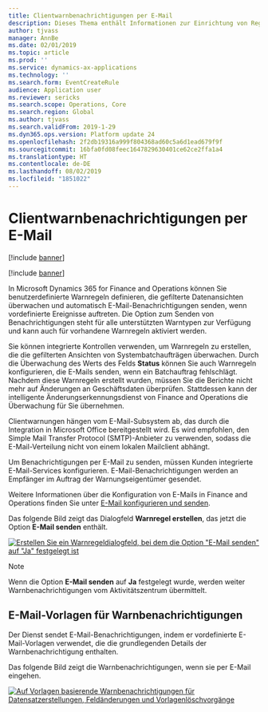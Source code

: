 ```yaml
---
title: Clientwarnbenachrichtigungen per E-Mail
description: Dieses Thema enthält Informationen zur Einrichtung von Regeln, die bei vordefinierten Ereignisse E-Mail-Benachrichtigungen senden.
author: tjvass
manager: AnnBe
ms.date: 02/01/2019
ms.topic: article
ms.prod: ''
ms.service: dynamics-ax-applications
ms.technology: ''
ms.search.form: EventCreateRule
audience: Application user
ms.reviewer: sericks
ms.search.scope: Operations, Core
ms.search.region: Global
ms.author: tjvass
ms.search.validFrom: 2019-1-29
ms.dyn365.ops.version: Platform update 24
ms.openlocfilehash: 2f2db19316a999f804368ad60c5a6d1ead679f9f
ms.sourcegitcommit: 16bfa0fd08feec1647829630401ce62ce2ffa1a4
ms.translationtype: HT
ms.contentlocale: de-DE
ms.lasthandoff: 08/02/2019
ms.locfileid: "1851022"
---
```

# <a name="client-alert-notifications-by-email"></a>Clientwarnbenachrichtigungen per E-Mail

[!include [banner](../includes/banner.md)]

[!include [banner](../includes/preview-banner.md)]

In Microsoft Dynamics 365 for Finance and Operations können Sie benutzerdefinierte Warnregeln definieren, die gefilterte Datenansichten überwachen und automatisch E-Mail-Benachrichtigungen senden, wenn vordefinierte Ereignisse auftreten. Die Option zum Senden von Benachrichtigungen steht für alle unterstützten Warntypen zur Verfügung und kann auch für vorhandene Warnregeln aktiviert werden.

Sie können integrierte Kontrollen verwenden, um Warnregeln zu erstellen, die die gefilterten Ansichten von Systembatchaufträgen überwachen. Durch die Überwachung des Werts des Felds **Status** können Sie auch Warnregeln konfigurieren, die E-Mails senden, wenn ein Batchauftrag fehlschlägt. Nachdem diese Warnregeln erstellt wurden, müssen Sie die Berichte nicht mehr auf Änderungen an Geschäftsdaten überprüfen. Stattdessen kann der intelligente Änderungserkennungsdienst von Finance and Operations die Überwachung für Sie übernehmen.

Clientwarnungen hängen vom E-Mail-Subsystem ab, das durch die Integration in Microsoft Office bereitgestellt wird. Es wird empfohlen, den Simple Mail Transfer Protocol (SMTP)-Anbieter zu verwenden, sodass die E-Mail-Verteilung nicht von einem lokalen Mailclient abhängt.

Um Benachrichtigungen per E-Mail zu senden, müssen Kunden integrierte E-Mail-Services konfigurieren. E-Mail-Benachrichtigungen werden an Empfänger im Auftrag der Warnungseigentümer gesendet.

Weitere Informationen über die Konfiguration von E-Mails in Finance and Operations finden Sie unter [E-Mail konfigurieren und senden](../organization-administration/configure-email.md).

Das folgende Bild zeigt das Dialogfeld **Warnregel erstellen**, das jetzt die Option **E-Mail senden** enthält.

[![Erstellen Sie ein Warnregeldialogfeld, bei dem die Option "E-Mail senden" auf "Ja" festgelegt ist](./media/Create-alert-rule-form.png)](./media/Create-alert-rule-form.png)

> [!NOTE]
> Wenn die Option **E-Mail senden** auf **Ja** festgelegt wurde, werden weiter Warnbenachrichtigungen vom Aktivitätszentrum übermittelt.

## <a name="alert-notification-email-templates"></a>E-Mail-Vorlagen für Warnbenachrichtigungen

Der Dienst sendet E-Mail-Benachrichtigungen, indem er vordefinierte E-Mail-Vorlagen verwendet, die die grundlegenden Details der Warnbenachrichtigung enthalten.

Das folgende Bild zeigt die Warnbenachrichtigungen, wenn sie per E-Mail eingehen.

[![Auf Vorlagen basierende Warnbenachrichtigungen für Datensatzerstellungen, Feldänderungen und Vorlagenlöschvorgänge](./media/Alert-email-templates.png)](./media/Alert-email-templates.png)
